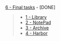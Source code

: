 [6 - Final tasks](https://github.com/9bagel/epam_training/tree/master/src/com/epam/tasks_6) - [DONE] 
>- [1 - Library](https://github.com/9bagel/epam_training/tree/master/src/com/epam/tasks_6/library)
>- [2 - NotePad](https://github.com/9bagel/epam_training/tree/master/src/com/epam/tasks_6/notepad)
>- [3 - Archive](https://github.com/9bagel/epam_training/tree/master/src/com/epam/tasks_6/archive)
>- [4 - Harbor](https://github.com/9bagel/epam_training/tree/master/src/com/epam/tasks_6/harbor)

